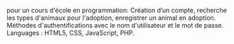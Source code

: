 pour un cours d'école en programmation: Création d’un compte, recherche les types d'animaux pour l'adoption, enregistrer un animal en adoption. Méthodes d'authentifications avec le nom d'utilisateur et  le mot de passe. Languages : HTML5, CSS, JavaScript, PHP.

